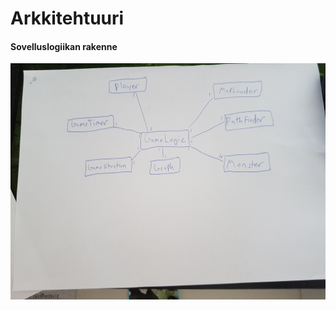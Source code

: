 # Arkkitehtuuri

#### Sovelluslogiikan rakenne
![alt text](https://github.com/RoopeNiemi/OTMtyo/blob/master/dokumentaatio/kuvat/Luokkakaavio.jpg)

